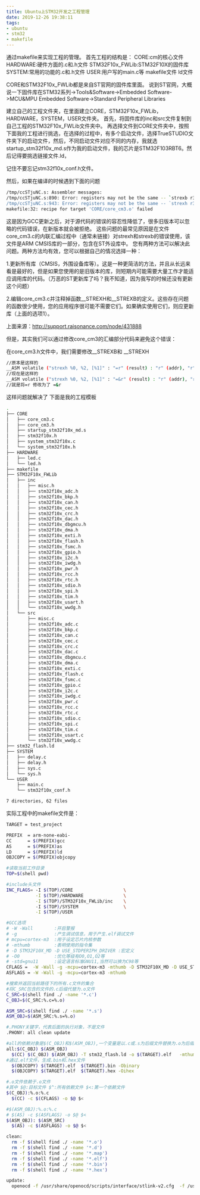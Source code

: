 ```yaml
---
title: Ubuntu上STM32开发之工程管理
date: 2019-12-26 19:38:11
tags:
- ubuntu
- stm32
- makefile
---
```


通过makefile来实现工程的管理。
首先工程的结构是：
CORE:cm的核心文件
HARDWARE:硬件方面的.c和.h文件
STM32F10x_FWLib:STM32F10X的固件库
SYSTEM:常用的功能的.c和.h文件
USER:用户写的main.c等
makefile文件
ld文件

CORE和STM32F10x_FWLib都是来自ST官网的固件库里面。
说到ST官网，大概说一下固件库在STM32系列->Tools&Software->Embedded Software->MCU&MPU Embedded Software->Standard Peripheral Libraries

建立自己的工程文件夹，在里面建立CORE，STM32F10x_FWLib，HARDWARE，SYSTEM，USER文件夹。
首先，将固件库的inc和src文件复制到自己工程的STM32F10x_FWLib文件夹中。
再选择文件到CORE文件夹中，按照下面我的工程进行挑选，在选择的过程中，有多个启动文件，选择TrueSTUDIO文件夹下的启动文件，然后，不同启动文件对应不同的内存，我就选startup_stm32f10x_md.s作为我的启动文件，我的芯片是STM32F103RBT6。然后记得要挑选链接文件.ld，

记住不要忘记stm32f10x_conf.h文件。

然后，如果在编译的时候遇到下面的问题
```bash
/tmp/ccSTjuNC.s: Assembler messages:
/tmp/ccSTjuNC.s:890: Error: registers may not be the same -- `strexb r3,r2,[r3]'
/tmp/ccSTjuNC.s:943: Error: registers may not be the same -- `strexh r3,r2,[r3]'
makefile:32: recipe for target 'CORE/core_cm3.o' failed

```
这是因为GCC更新之后，对于源代码的错误的容忍性降低了，很多旧版本可以忽略的代码错误，在新版本就会被拒绝。
这些问题的最常见原因是在文件core_cm3.c的内联汇编过程中（通常未链接）对strexh和strexb的错误使用，该文件是ARM CMSIS库的一部分，包含在ST外设库中。
您有两种方法可以解决此问题。两种方法均有效，您可以根据自己的情况选择一种：

1.更新所有库（CMSIS，外围设备库等）。这是一种更简洁的方法，并且从长远来看是最好的，但是如果您使用的是旧版本的库，则短期内可能需要大量工作才能适应调用库的代码。（万恶的ST更新库了吗？我不知道，因为我写的时候还没有更新这个问题）

2.编辑core_cm3.c并注释掉函数__STREXH和__STREXB的定义。这些存在问题的函数很少使用，您的应用程序很可能不需要它们。如果确实使用它们，则应更新库（上面的选项1）。

上面来源：http://support.raisonance.com/node/431888

但是，其实我们可以通过修改core_cm3的汇编部分代码来避免这个错误：

在core_cm3.h文件中，我们需要修改__STREXB和 __STREXH

```bash
//原本是这样的
__ASM volatile ("strexh %0, %2, [%1]" : "=r" (result) : "r" (addr), "r"(value) );
//现在是这样的
__ASM volatile ("strexh %0, %2, [%1]" : "=&r" (result) : "r" (addr), "r"(value) );
//就是将=r 修改为了 =&r
```
这样问题就解决了
下面是我的工程模板
```bash
.
├── CORE
│   ├── core_cm3.c
│   ├── core_cm3.h
│   ├── startup_stm32f10x_md.s
│   ├── stm32f10x.h
│   ├── system_stm32f10x.c
│   └── system_stm32f10x.h
├── HARDWARE
│   ├── led.c
│   └── led.h
├── makefile
├── STM32F10x_FWLib
│   ├── inc
│   │   ├── misc.h
│   │   ├── stm32f10x_adc.h
│   │   ├── stm32f10x_bkp.h
│   │   ├── stm32f10x_can.h
│   │   ├── stm32f10x_cec.h
│   │   ├── stm32f10x_crc.h
│   │   ├── stm32f10x_dac.h
│   │   ├── stm32f10x_dbgmcu.h
│   │   ├── stm32f10x_dma.h
│   │   ├── stm32f10x_exti.h
│   │   ├── stm32f10x_flash.h
│   │   ├── stm32f10x_fsmc.h
│   │   ├── stm32f10x_gpio.h
│   │   ├── stm32f10x_i2c.h
│   │   ├── stm32f10x_iwdg.h
│   │   ├── stm32f10x_pwr.h
│   │   ├── stm32f10x_rcc.h
│   │   ├── stm32f10x_rtc.h
│   │   ├── stm32f10x_sdio.h
│   │   ├── stm32f10x_spi.h
│   │   ├── stm32f10x_tim.h
│   │   ├── stm32f10x_usart.h
│   │   └── stm32f10x_wwdg.h
│   └── src
│       ├── misc.c
│       ├── stm32f10x_adc.c
│       ├── stm32f10x_bkp.c
│       ├── stm32f10x_can.c
│       ├── stm32f10x_cec.c
│       ├── stm32f10x_crc.c
│       ├── stm32f10x_dac.c
│       ├── stm32f10x_dbgmcu.c
│       ├── stm32f10x_dma.c
│       ├── stm32f10x_exti.c
│       ├── stm32f10x_flash.c
│       ├── stm32f10x_fsmc.c
│       ├── stm32f10x_gpio.c
│       ├── stm32f10x_i2c.c
│       ├── stm32f10x_iwdg.c
│       ├── stm32f10x_pwr.c
│       ├── stm32f10x_rcc.c
│       ├── stm32f10x_rtc.c
│       ├── stm32f10x_sdio.c
│       ├── stm32f10x_spi.c
│       ├── stm32f10x_tim.c
│       ├── stm32f10x_usart.c
│       └── stm32f10x_wwdg.c
├── stm32_flash.ld
├── SYSTEM
│   ├── delay.c
│   ├── delay.h
│   ├── sys.c
│   └── sys.h
└── USER
    ├── main.c
    └── stm32f10x_conf.h

7 directories, 62 files

```
实际工程中的makefile文件是：
```bash
TARGET = test_project

PREFIX  = arm-none-eabi-
CC      = $(PREFIX)gcc
AS      = $(PREFIX)as
LD      = $(PREFIX)ld
OBJCOPY = $(PREFIX)objcopy

#读取当前工作目录
TOP=$(shell pwd)

#include头文件
INC_FLAGS= -I $(TOP)/CORE                   \
           -I $(TOP)/HARDWARE               \
           -I $(TOP)/STM32F10x_FWLib/inc    \   
           -I $(TOP)/SYSTEM                 \
           -I $(TOP)/USER

#GCC选项
# -W -Wall        :开启警报
# -g              :产生调试信息，用于产生.elf调试文件
# mcpu=cortex-m3  :用于设定芯片内核参数
# -mthumb         :表明使用的指令集
# -D STM32F10X_MD -D USE_STDPERIPH_DRIVER :宏定义
# -O0             :优化等级有O0,O1,O2等
# -std=gnu11      :设定语言标准GNU11,当然可以换为C98等
CFLAGS =  -W -Wall -g -mcpu=cortex-m3 -mthumb -D STM32F10X_MD -D USE_STDPERIPH_DRIVER $(INC_FLAGS) -O0 -std=gnu11
ASFLAGS = -W -Wall -g -mcpu=cortex-m3 -mthumb

#搜索并返回当前路径下的所有.c文件的集合
#将C_SRC包含的文件的.c后缀代替为.o文件
C_SRC=$(shell find ./ -name '*.c')
C_OBJ=$(C_SRC:%.c=%.o)

ASM_SRC=$(shell find ./ -name '*.s')
ASM_OBJ=$(ASM_SRC:%.s=%.o)

#.PHONY关键字，代表后面的执行对象，不是文件
.PHONY: all clean update

#all的依赖对象是$(C_OBJ)和$(ASM_OBJ),一个变量是以.c或.s为后缀文件替换为.o为后缀>的文件的集合，如果.o文件修改则更新all。
all:$(C_OBJ) $(ASM_OBJ)
  $(CC) $(C_OBJ) $(ASM_OBJ) -T stm32_flash.ld -o $(TARGET).elf   -mthumb -mcpu=cortex-m3 -Wl,--start-group -lc -lm -Wl,--end-group -specs=nano.specs -specs=nosys.specs -static -Wl,-cref,-u,Reset_Handler -Wl,-Map=Project.map -Wl,--gc-sections -Wl,--defsym=malloc_getpagesize_P=0x80 
#通过.elf文件，生成.bin和.hex文件
  $(OBJCOPY) $(TARGET).elf  $(TARGET).bin -Obinary 
  $(OBJCOPY) $(TARGET).elf  $(TARGET).hex -Oihex

#.o文件依赖于.o文件
#其中 $@:目标文件 $^:所有依赖文件 $<:第一个依赖文件
$(C_OBJ):%.o:%.c
  $(CC) -c $(CFLAGS) -o $@ $<

#$(ASM_OBJ):%.o:%.c
# $(AS) -c $(ASFLAGS) -o $@ $<
$(ASM_OBJ): $(ASM_SRC)
  $(AS) -c $(ASFLAGS) -o $@ $<

clean:
  rm -f $(shell find ./ -name '*.o')
  rm -f $(shell find ./ -name '*.d')
  rm -f $(shell find ./ -name '*.map')
  rm -f $(shell find ./ -name '*.elf')
  rm -f $(shell find ./ -name '*.bin')
  rm -f $(shell find ./ -name '*.hex')

update:
  openocd -f /usr/share/openocd/scripts/interface/stlink-v2.cfg  -f /usr/share/openocd/scripts/target/stm32f1x_stlink.cfg -c init -c halt -c "flash write_image erase $(TOP)/LED_project.hex" -c reset -c shutdown

```

